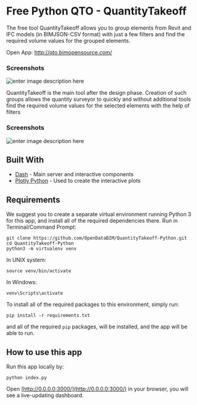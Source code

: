 # Free Python QTO - QuantityTakeoff 

The free tool QuantityTakeoff allows you to group elements from Revit and IFC models (in BIMJSON-CSV format) with just a few filters and find the required volume values for the grouped elements.

Open App:
http://qto.bimopensource.com/

### Screenshots
![enter image description here](https://opendatabim.io/wp-content/uploads/2021/12/ezgif.com-gif-maker-1.gif)


  QuantityTakeoff is the main tool after the design phase. Creation of such groups allows the quantity surveyor to quickly and without additional tools find the required volume values for the selected elements with the help of filters 
### Screenshots
![enter image description here](https://opendatabim.io/wp-content/uploads/2021/12/qtos.png)



## Built With

-   [Dash](https://dash.plot.ly/)  - Main server and interactive components
-   [Plotly Python](https://plot.ly/python/)  - Used to create the interactive plots


## Requirements

We suggest you to create a separate virtual environment running Python 3 for this app, and install all of the required dependencies there. Run in Terminal/Command Prompt:

```
git clone https://github.com/OpenDataBIM/QuantityTakeoff-Python.git
cd QuantityTakeoff-Python
python3 -m virtualenv venv

```

In UNIX system:

```
source venv/bin/activate

```

In Windows:

```
venv\Scripts\activate

```

To install all of the required packages to this environment, simply run:

```
pip install -r requirements.txt

```

and all of the required  `pip`  packages, will be installed, and the app will be able to run.

## [](https://github.com/plotly/dash-sample-apps/tree/main/apps/dash-manufacture-spc-dashboard#how-to-use-this-app)How to use this app

Run this app locally by:

```
python index.py

```

Open  [http://0.0.0.0:3000/](http://0.0.0.0:3000/)  in your browser, you will see a live-updating dashboard.

